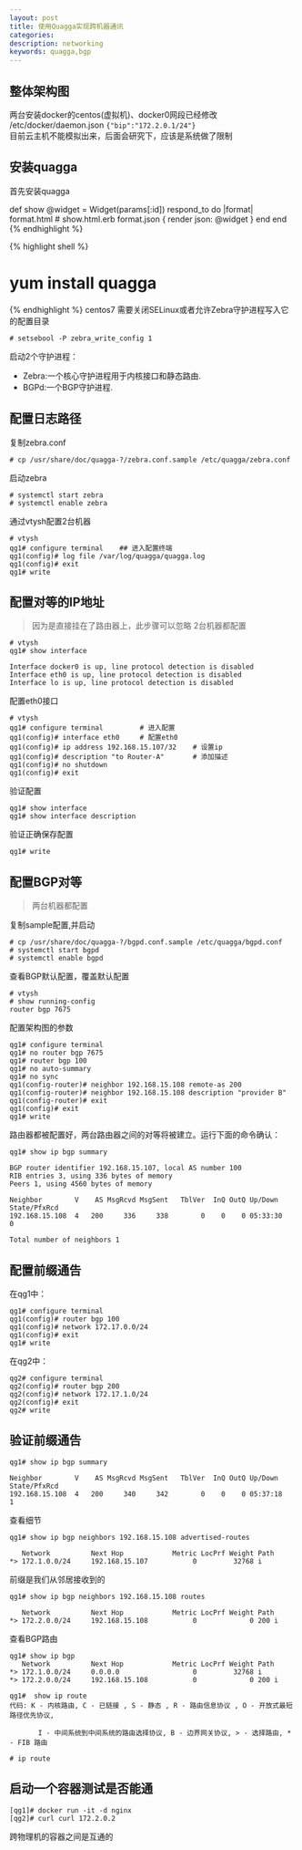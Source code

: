 ```yaml
---
layout: post
title: 使用Quagga实现跨机器通讯 
categories: 
description: networking 
keywords: quagga,bgp
---
```



## 整体架构图

<object data="/images/quagga-docker.svg" type="image/svg+xml"></object>


两台安装docker的centos(虚拟机)、docker0网段已经修改 /etc/docker/daemon.json ``` {"bip":"172.2.0.1/24"} ```  
目前云主机不能模拟出来，后面会研究下，应该是系统做了限制

##  安装quagga

首先安装quagga


def show
  @widget = Widget(params[:id])
  respond_to do |format|
    format.html # show.html.erb
    format.json { render json: @widget }
  end
end
{% endhighlight %}


{% highlight shell %}
# yum install quagga
{% endhighlight %}
centos7 需要关闭SELinux或者允许Zebra守护进程写入它的配置目录
```
# setsebool -P zebra_write_config 1 
```
启动2个守护进程：
- Zebra:一个核心守护进程用于内核接口和静态路由.
- BGPd:一个BGP守护进程.

## 配置日志路径

复制zebra.conf
```
# cp /usr/share/doc/quagga-?/zebra.conf.sample /etc/quagga/zebra.conf 
```
启动zebra
```
# systemctl start zebra
# systemctl enable zebra 
```
通过vtysh配置2台机器

```
# vtysh
qg1# configure terminal    ## 进入配置终端
qg1(config)# log file /var/log/quagga/quagga.log
qg1(config)# exit
qg1# write

```
## 配置对等的IP地址
> 因为是直接挂在了路由器上，此步骤可以忽略 2台机器都配置

```
# vtysh
qg1# show interface
```

```
Interface docker0 is up, line protocol detection is disabled
Interface eth0 is up, line protocol detection is disabled
Interface lo is up, line protocol detection is disabled
```

配置eth0接口
```
# vtysh
qg1# configure terminal         # 进入配置
qg1(config)# interface eth0     # 配置eth0
qg1(config)# ip address 192.168.15.107/32    # 设置ip
qg1(config)# description "to Router-A"       # 添加描述
qg1(config)# no shutdown
qg1(config)# exit
```
验证配置
```
qg1# show interface 
qg1# show interface description
```
验证正确保存配置
```
qg1# write
```

## 配置BGP对等
> 两台机器都配置

复制sample配置,并启动
```
# cp /usr/share/doc/quagga-?/bgpd.conf.sample /etc/quagga/bgpd.conf 
# systemctl start bgpd
# systemctl enable bgpd
```
查看BGP默认配置，覆盖默认配置
```
# vtysh
# show running-config 
router bgp 7675
```

配置架构图的参数
```
qg1# configure terminal
qg1# no router bgp 7675
qg1# router bgp 100
qg1# no auto-summary
qg1# no sync
qg1(config-router)# neighbor 192.168.15.108 remote-as 200
qg1(config-router)# neighbor 192.168.15.108 description "provider B"
qg1(config-router)# exit
qg1(config)# exit
qg1# write
```
路由器都被配置好，两台路由器之间的对等将被建立。运行下面的命令确认：
```
qg1# show ip bgp summary 
```

```
BGP router identifier 192.168.15.107, local AS number 100
RIB entries 3, using 336 bytes of memory
Peers 1, using 4560 bytes of memory

Neighbor        V    AS MsgRcvd MsgSent   TblVer  InQ OutQ Up/Down  State/PfxRcd
192.168.15.108  4   200     336     338        0    0    0 05:33:30        0

Total number of neighbors 1
```

## 配置前缀通告
在qg1中：
```
qg1# configure terminal
qg1(config)# router bgp 100
qg1(config)# network 172.17.0.0/24
qg1(config)# exit
qg1# write
```
在qg2中：
```
qg2# configure terminal
qg2(config)# router bgp 200
qg2(config)# network 172.17.1.0/24
qg2(config)# exit
qg2# write
```

## 验证前缀通告
```
qg1# show ip bgp summary 
```

```
Neighbor        V    AS MsgRcvd MsgSent   TblVer  InQ OutQ Up/Down  State/PfxRcd
192.168.15.108  4   200     340     342        0    0    0 05:37:18        1
```

查看细节
```
qg1# show ip bgp neighbors 192.168.15.108 advertised-routes 
```

```
   Network          Next Hop            Metric LocPrf Weight Path
*> 172.1.0.0/24     192.168.15.107           0         32768 i
```

前缀是我们从邻居接收到的
```
qg1# show ip bgp neighbors 192.168.15.108 routes
```

```
   Network          Next Hop            Metric LocPrf Weight Path
*> 172.2.0.0/24     192.168.15.108           0             0 200 i
```
查看BGP路由
```
qg1# show ip bgp
   Network          Next Hop            Metric LocPrf Weight Path
*> 172.1.0.0/24     0.0.0.0                  0         32768 i
*> 172.2.0.0/24     192.168.15.108           0             0 200 i

qg1#  show ip route
代码: K - 内核路由, C - 已链接 , S - 静态 , R - 路由信息协议 , O - 开放式最短路径优先协议,
 
       I - 中间系统到中间系统的路由选择协议, B - 边界网关协议, > - 选择路由, * - FIB 路由

# ip route 
```

## 启动一个容器测试是否能通
```
[qg1]# docker run -it -d nginx
[qg2]# curl curl 172.2.0.2
```
跨物理机的容器之间是互通的